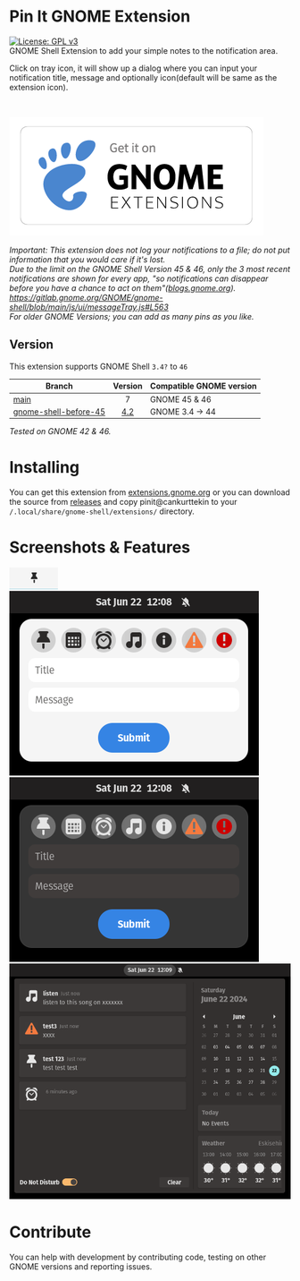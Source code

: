 # Pin It GNOME Extension
 [![License: GPL v3](https://img.shields.io/badge/License-GPLv3-blue.svg)](https://www.gnu.org/licenses/gpl-3.0)
 <br>
 GNOME Shell Extension to add your simple notes to the notification area.
 
Click on tray icon, it will show up a dialog where you can input your notification title, message and optionally icon(default will be same as the extension icon).

<br>

[<img src="/resources/get_it_on_gnome_extensions.png">](https://extensions.gnome.org/extension/7083/pin-it/)

_Important: This extension does not log your notifications to a file; do not put information that you would care if it's lost._
<br>
_Due to the limit on the GNOME Shell Version 45 & 46, only the 3 most recent notifications are shown for every app, "so notifications can disappear before you have a chance to act on them"([blogs.gnome.org](https://blogs.gnome.org/shell-dev/2024/04/23/notifications-46-and-beyond/#A-single-messy-list)).<br>
https://gitlab.gnome.org/GNOME/gnome-shell/blob/main/js/ui/messageTray.js#L563
<br>
For older GNOME Versions; you can add as many pins as you like._

## Version

This extension supports GNOME Shell `3.4?` to `46`

|Branch                   |Version|Compatible GNOME version|
|-------------------------|:-----:|------------------------|
| [main](https://github.com/cankurttekin/PinIt-Gnome-Extension)                  |    7  | GNOME 45 & 46          |
| [gnome-shell-before-45](https://github.com/cankurttekin/PinIt-Gnome-Extension/tree/gnome-shell-before-45)   |  [4.2](https://github.com/cankurttekin/PinIt-Gnome-Extension/releases/tag/4.2)  | GNOME 3.4 -> 44        |

_Tested on GNOME 42 & 46._

# Installing
You can get this extension from [extensions.gnome.org](https://extensions.gnome.org/extension/7083/pin-it/) or you can download the source from [releases](https://github.com/cankurttekin/PinIt-Gnome-Extension/releases) and copy pinit@cankurttekin to your `/.local/share/gnome-shell/extensions/` directory.

# Screenshots & Features
![Screenshot_1](/screenshots/tray.png)
<br>
![Screenshot_2](/screenshots/dialog.png)
![Screenshot_5](/screenshots/dialogdark.png)
<br>
![Screenshot_3](/screenshots/notifications.png)

# Contribute
You can help with development by contributing code, testing on other GNOME versions and reporting issues.
